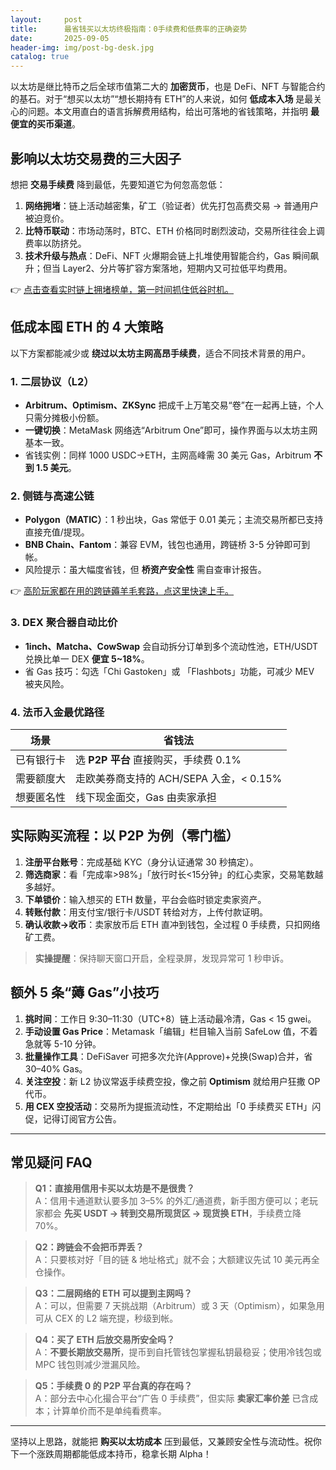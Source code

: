 ```yaml
---
layout:     post
title:      最省钱买以太坊终极指南：0手续费和低费率的正确姿势
date:       2025-09-05
header-img: img/post-bg-desk.jpg
catalog: true
---
```


以太坊是继比特币之后全球市值第二大的 **加密货币**，也是 DeFi、NFT 与智能合约的基石。对于“想买以太坊”“想长期持有 ETH”的人来说，如何 **低成本入场** 是最关心的问题。本文用直白的语言拆解费用结构，给出可落地的省钱策略，并指明 **最便宜的买币渠道**。

## 影响以太坊交易费的三大因子

想把 **交易手续费** 降到最低，先要知道它为何忽高忽低：

1. **网络拥堵**：链上活动越密集，矿工（验证者）优先打包高费交易 → 普通用户被迫竞价。
2. **比特币联动**：市场动荡时，BTC、ETH 价格同时剧烈波动，交易所往往会上调费率以防挤兑。
3. **技术升级与热点**：DeFi、NFT 火爆期会链上扎堆使用智能合约，Gas 瞬间飙升；但当 Layer2、分片等扩容方案落地，短期内又可拉低平均费用。

👉 [点击查看实时链上拥堵榜单，第一时间抓住低谷时机。](https://okxdog.com/)

## 低成本囤 ETH 的 4 大策略

以下方案都能减少或 **绕过以太坊主网高昂手续费**，适合不同技术背景的用户。

### 1. 二层协议（L2）

- **Arbitrum、Optimism、ZKSync** 把成千上万笔交易“卷”在一起再上链，个人只需分摊极小份额。
- **一键切换**：MetaMask 网络选“Arbitrum One”即可，操作界面与以太坊主网基本一致。
- 省钱实例：同样 1000 USDC→ETH，主网高峰需 30 美元 Gas，Arbitrum **不到 1.5 美元**。

### 2. 侧链与高速公链

- **Polygon（MATIC）**：1 秒出块，Gas 常低于 0.01 美元；主流交易所都已支持直接充值/提现。
- **BNB Chain、Fantom**：兼容 EVM，钱包也通用，跨链桥 3-5 分钟即可到帐。
- 风险提示：虽大幅度省钱，但 **桥资产安全性** 需自查审计报告。

👉 [高阶玩家都在用的跨链薅羊毛套路，点这里快速上手。](https://okxdog.com/)

### 3. DEX 聚合器自动比价

- **1inch、Matcha、CowSwap** 会自动拆分订单到多个流动性池，ETH/USDT 兑换比单一 DEX **便宜 5~18%**。
- 省 Gas 技巧：勾选「Chi Gastoken」或 「Flashbots」功能，可减少 MEV 被夹风险。

### 4. 法币入金最优路径

| 场景 | 省钱法 |
|------|--------|
| 已有银行卡 | 选 **P2P 平台** 直接购买，手续费 0.1% |
| 需要额度大 | 走欧美券商支持的 ACH/SEPA 入金，< 0.15% |
| 想要匿名性 | 线下现金面交，Gas 由卖家承担 |

## 实际购买流程：以 P2P 为例（零门槛）

1. **注册平台账号**：完成基础 KYC（身分认证通常 30 秒搞定）。  
2. **筛选商家**：看「完成率>98%」「放行时长<15分钟」的红心卖家，交易笔数越多越好。  
3. **下单锁价**：输入想买的 ETH 数量，平台会临时锁定卖家资产。  
4. **转账付款**：用支付宝/银行卡/USDT 转给对方，上传付款证明。  
5. **确认收款→收币**：卖家放币后 ETH 直冲到钱包，全过程 0 手续费，只扣网络矿工费。

> **实操提醒**：保持聊天窗口开启，全程录屏，发现异常可 1 秒申诉。

## 额外 5 条“薅 Gas”小技巧

1. **挑时间**：工作日 9:30–11:30（UTC+8）链上活动最冷清，Gas < 15 gwei。  
2. **手动设置 Gas Price**：Metamask「编辑」栏目输入当前 SafeLow 值，不着急就等 5-10 分钟。  
3. **批量操作工具**：DeFiSaver 可把多次允许(Approve)+兑换(Swap)合并，省 30–40% Gas。  
4. **关注空投**：新 L2 协议常返手续费空投，像之前 **Optimism** 就给用户狂撒 OP 代币。  
5. **用 CEX 空投活动**：交易所为提振流动性，不定期给出「0 手续费买 ETH」闪促，记得订阅官方公告。

---

## 常见疑问 FAQ

> **Q1：直接用信用卡买以太坊是不是很贵？**  
A：信用卡通道默认要多加 3–5% 的外汇/通道费，新手图方便可以；老玩家都会 **先买 USDT → 转到交易所现货区 → 现货换 ETH**，手续费立降 70%。

> **Q2：跨链会不会把币弄丢？**  
A：只要核对好「目的链 & 地址格式」就不会；大额建议先试 10 美元再全仓操作。

> **Q3：二层网络的 ETH 可以提到主网吗？**  
A：可以，但需要 7 天挑战期（Arbitrum）或 3 天（Optimism），如果急用可从 CEX 的 L2 端充提，秒级到帐。

> **Q4：买了 ETH 后放交易所安全吗？**  
A：**不要长期放交易所**，提币到自托管钱包掌握私钥最稳妥；使用冷钱包或 MPC 钱包则减少泄漏风险。

> **Q5：手续费 0 的 P2P 平台真的存在吗？**  
A：部分去中心化撮合平台“广告 0 手续费”，但实际 **卖家汇率价差** 已含成本；计算单价而不是单纯看费率。

---

坚持以上思路，就能把 **购买以太坊成本** 压到最低，又兼顾安全性与流动性。祝你下一个涨跌周期都能低成本持币，稳拿长期 Alpha！
